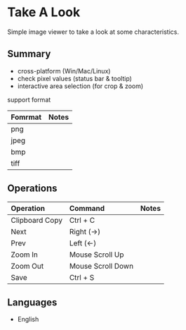 Take A Look
==============

Simple image viewer to take a look at some characteristics.


## Summary
 - cross-platform (Win/Mac/Linux)
 - check pixel values (status bar & tooltip)
 - interactive area selection (for crop & zoom)

support format

|    Fomrmat     |     Notes      |
|:---------------|:---------------|
| png            |                |  
| jpeg           |                |
| bmp            |                |  
| tiff           |                |  



## Operations
|    Operation   |      Command       | Notes          |
|:---------------|:-------------------|:---------------|
| Clipboard Copy | Ctrl + C           |                |
| Next           | Right (->)         |                |
| Prev           | Left  (<-)         |                |
| Zoom In        | Mouse Scroll Up    |                |
| Zoom Out       | Mouse Scroll Down  |                |
| Save           | Ctrl + S           |                |



## Languages
 - English


